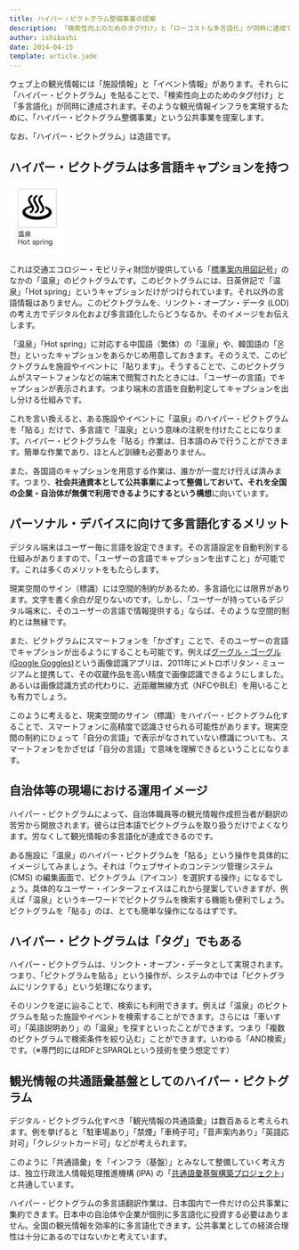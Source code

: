 ```yaml
---
title: ハイパー・ピクトグラム整備事業の提案
description: 「検索性向上のためのタグ付け」と「ローコストな多言語化」が同時に達成できる「ハイパー・ピクトグラム整備事業」という公共事業を提案します。
author: ishibashi
date: 2014-04-15
template: article.jade
---
```


ウェブ上の観光情報には「施設情報」と「イベント情報」があります。それらに「ハイパー・ピクトグラム」を貼ることで、「検索性向上のためのタグ付け」と「多言語化」が同時に達成されます。そのような観光情報インフラを実現するために、「ハイパー・ピクトグラム整備事業」という公共事業を提案します。

<span class="more"></span>

なお、「ハイパー・ピクトグラム」は造語です。


ハイパー・ピクトグラムは多言語キャプションを持つ
----------------------------------------

![温泉 / Hot spring][3]

これは交通エコロジー・モビリティ財団が提供している「[標準案内用図記号][2]」のなかの「温泉」のピクトグラムです。このピクトグラムには、日英併記で「温泉」「Hot spring」というキャプションだけがつけられています。それ以外の言語情報はありません。このピクトグラムを、リンクト・オープン・データ (LOD) の考え方でデジタル化および多言語化したらどうなるか。そのイメージをお伝えします。

「温泉」「Hot spring」に対応する中国語（繁体）の「溫泉」や、韓国語の「온천」といったキャプションをあらかじめ用意しておきます。そのうえで、このピクトグラムを施設やイベントに「貼ります」。そうすることで、このピクトグラムがスマートフォンなどの端末で閲覧されたときには、「ユーザーの言語」でキャプションが表示されます。つまり端末の言語を自動判定してキャプションを出し分ける仕組みです。

これを言い換えると、ある施設やイベントに「温泉」のハイパー・ピクトグラムを「貼る」だけで、多言語で「温泉」という意味の注釈を付けたことになります。ハイパー・ピクトグラムを「貼る」作業は、日本語のみで行うことができます。簡単な作業であり、ほとんど訓練も必要ありません。

また、各国語のキャプションを用意する作業は、誰かが一度だけ行えば済みます。つまり、**社会共通資本として公共事業によって整備しておいて、それを全国の企業・自治体が無償で利用できるようにするという構想**に向いています。


パーソナル・デバイスに向けて多言語化するメリット
----------------------------------------

デジタル端末はユーザー毎に言語を設定できます。その言語設定を自動判別する仕組みがありますので、「ユーザーの言語でキャプションを出すこと」が可能です。これは多くのメリットをもたらします。

現実空間のサイン（標識）には空間的制約があるため、多言語化には限界があります。文字を書く余白が足りないのです。しかし、「ユーザーが持っているデジタル端末に、そのユーザーの言語で情報提供する」ならば、そのような空間的制約とは無縁です。

また、ピクトグラムにスマートフォンを「かざす」ことで、そのユーザーの言語でキャプションが出るようにすることも可能です。例えば[グーグル・ゴーグル (Google Goggles)][4]という画像認識アプリは、2011年にメトロポリタン・ミュージアムと提携して、その収蔵作品を高い精度で画像認識できるようにしました。あるいは画像認識方式の代わりに、近距離無線方式（NFCやBLE）を用いることも有力でしょう。

このように考えると、現実空間のサイン（標識）をハイパー・ピクトグラム化することで、スマートフォンに高精度で認識させられる可能性があります。現実空間の制約にひょって「自分の言語」で表示がなされていない標識についても、スマートフォンをかざせば「自分の言語」で意味を理解できるということになります。


自治体等の現場における運用イメージ
----------------------------

ハイパー・ピクトグラムによって、自治体職員等の観光情報作成担当者が翻訳の苦労から開放されます。彼らは日本語でピクトグラムを取り扱うだけでよくなります。労なくして観光情報の多言語化が達成できるのです。

ある施設に「温泉」のハイパー・ピクトグラムを「貼る」という操作を具体的にイメージしてみましょう。それは「ウェブサイトのコンテンツ管理システム (CMS) の編集画面で、ピクトグラム（アイコン）を選択する操作」になるでしょう。具体的なユーザー・インターフェイスはこれから提案していきますが、例えば「温泉」というキーワードでピクトグラムを検索する機能も便利でしょう。ピクトグラムを「貼る」のは、とても簡単な操作になるはずです。


ハイパー・ピクトグラムは「タグ」でもある
---------------------------------

ハイパー・ピクトグラムは、リンクト・オープン・データとして実現されます。つまり、「ピクトグラムを貼る」という操作が、システムの中では「ピクトグラムにリンクする」という処理になります。

そのリンクを逆に辿ることで、検索にも利用できます。例えば「温泉」のピクトグラムを貼った施設やイベントを検索することができます。さらには「車いす可」「英語説明あり」の「温泉」を探すといったことができます。つまり「複数のピクトグラムで検索条件を絞り込む」ことができます。いわゆる「AND検索」です。（※専門的にはRDFとSPARQLという技術を使う想定です）


観光情報の共通語彙基盤としてのハイパー・ピクトグラム
-------------------------------------------

デジタル・ピクトグラム化すべき「観光情報の共通語彙」は数百あると考えられます。例を挙げると「駐車場あり」「禁煙」「車椅子可」「音声案内あり」「英語応対可」「クレジットカード可」などが考えられます。

このように「共通語彙」を「インフラ（基盤）」とみなして整備していく考え方は、独立行政法人情報処理推進機構 (IPA) の「[共通語彙基盤構築プロジェクト][5]」と共通しています。

ハイパー・ピクトグラムの多言語翻訳作業は、日本国内で一件だけの公共事業に集約できます。日本中の自治体や企業が個別に多言語化に投資する必要はありません。全国の観光情報を効率的に多言語化できます。公共事業としての経済合理性は十分にあるのではないかと考えています。


[1]: https://www.mlit.go.jp/kankocho/news03_000100.html
[2]: http://www.ecomo.or.jp/barrierfree/pictogram/picto_top.html
[3]: hot_spring.png
[4]: http://www.google.com/mobile/goggles
[5]: https://www.ipa.go.jp/osc/20131120.html
